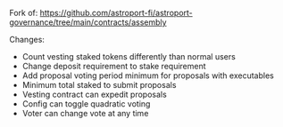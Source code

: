 Fork of: https://github.com/astroport-fi/astroport-governance/tree/main/contracts/assembly

Changes: 
- Count vesting staked tokens differently than normal users
- Change deposit requirement to stake requirement
- Add proposal voting period minimum for proposals with executables
- Minimum total staked to submit proposals
- Vesting contract can expedit proposals 
- Config can toggle quadratic voting
- Voter can change vote at any time